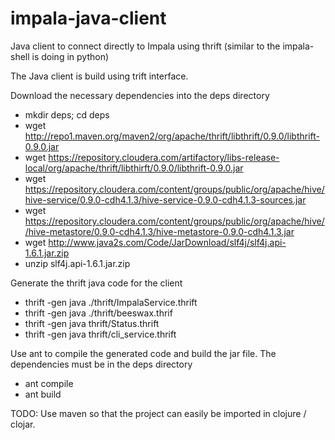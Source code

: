 impala-java-client
==================

Java client to connect directly to Impala using thrift (similar to the impala-shell is doing in python)

The Java client is build using trift interface.

Download the necessary dependencies into the deps directory

- mkdir deps; cd deps
- wget http://repo1.maven.org/maven2/org/apache/thrift/libthrift/0.9.0/libthrift-0.9.0.jar
- wget https://repository.cloudera.com/artifactory/libs-release-local/org/apache/thrift/libthirft/0.9.0/libthrift-0.9.0.jar
- wget https://repository.cloudera.com/content/groups/public/org/apache/hive/hive-service/0.9.0-cdh4.1.3/hive-service-0.9.0-cdh4.1.3-sources.jar
- wget https://repository.cloudera.com/content/groups/public/org/apache/hive//hive-metastore/0.9.0-cdh4.1.3/hive-metastore-0.9.0-cdh4.1.3.jar
- wget http://www.java2s.com/Code/JarDownload/slf4j/slf4j.api-1.6.1.jar.zip
- unzip slf4j.api-1.6.1.jar.zip

Generate the thrift java code for the client

- thrift -gen java ./thrift/ImpalaService.thrift
- thrift -gen java ./thrift/beeswax.thrif
- thrift -gen java thrift/Status.thrift
- thrift -gen java thrift/cli_service.thrift

Use ant to compile the generated code and build the jar file. The dependencies must be in the deps directory 

- ant compile
- ant build 

TODO: Use maven so that the project can easily be imported in clojure / clojar.



